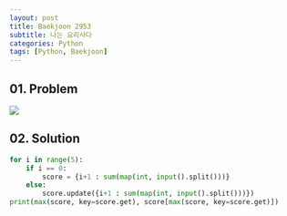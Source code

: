 ```yaml
---
layout: post
title: Baekjoon 2953
subtitle: 나는 요리사다
categories: Python
tags: [Python, Baekjoon]
---
```


## 01. Problem

<img src="https://github.com/WoojinJeonkr/WoojinJeonkr.github.io/blob/main/assets/images/post_image/baekjoon_2953.png?raw=true">

## 02. Solution

```Python
for i in range(5):
    if i == 0: 
        score = {i+1 : sum(map(int, input().split()))}
    else:
        score.update({i+1 : sum(map(int, input().split()))})
print(max(score, key=score.get), score[max(score, key=score.get)])
```
